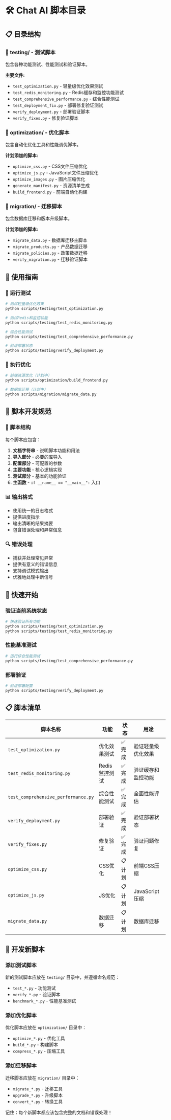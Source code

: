 # 🛠️ Chat AI 脚本目录

## 📋 目录结构

### 🧪 testing/ - 测试脚本
包含各种功能测试、性能测试和验证脚本。

**主要文件:**
- `test_optimization.py` - 轻量级优化效果测试
- `test_redis_monitoring.py` - Redis缓存和监控功能测试
- `test_comprehensive_performance.py` - 综合性能测试
- `test_deployment_fix.py` - 部署修复验证测试
- `verify_deployment.py` - 部署验证脚本
- `verify_fixes.py` - 修复验证脚本

### 🚀 optimization/ - 优化脚本
包含自动化优化工具和性能调优脚本。

**计划添加的脚本:**
- `optimize_css.py` - CSS文件压缩优化
- `optimize_js.py` - JavaScript文件压缩优化
- `optimize_images.py` - 图片压缩优化
- `generate_manifest.py` - 资源清单生成
- `build_frontend.py` - 前端自动化构建

### 🔄 migration/ - 迁移脚本
包含数据库迁移和版本升级脚本。

**计划添加的脚本:**
- `migrate_data.py` - 数据库迁移主脚本
- `migrate_products.py` - 产品数据迁移
- `migrate_policies.py` - 政策数据迁移
- `verify_migration.py` - 迁移验证脚本

## 🎯 使用指南

### 🧪 运行测试
```bash
# 测试轻量级优化效果
python scripts/testing/test_optimization.py

# 测试Redis和监控功能
python scripts/testing/test_redis_monitoring.py

# 综合性能测试
python scripts/testing/test_comprehensive_performance.py

# 验证部署状态
python scripts/testing/verify_deployment.py
```

### 🚀 执行优化
```bash
# 前端资源优化（计划中）
python scripts/optimization/build_frontend.py

# 数据库迁移（计划中）
python scripts/migration/migrate_data.py
```

## 📝 脚本开发规范

### 🔧 脚本结构
每个脚本应包含：
1. **文档字符串** - 说明脚本功能和用法
2. **导入部分** - 必要的库导入
3. **配置部分** - 可配置的参数
4. **主要功能** - 核心逻辑实现
5. **测试部分** - 基本的功能验证
6. **主函数** - `if __name__ == "__main__":` 入口

### 📊 输出格式
- 使用统一的日志格式
- 提供进度指示
- 输出清晰的结果摘要
- 包含错误处理和异常信息

### 🔍 错误处理
- 捕获并处理常见异常
- 提供有意义的错误信息
- 支持调试模式输出
- 优雅地处理中断信号

## 🚀 快速开始

### 验证当前系统状态
```bash
# 快速验证所有功能
python scripts/testing/test_optimization.py
python scripts/testing/test_redis_monitoring.py
```

### 性能基准测试
```bash
# 运行综合性能测试
python scripts/testing/test_comprehensive_performance.py
```

### 部署验证
```bash
# 验证部署配置
python scripts/testing/verify_deployment.py
```

## 📋 脚本清单

| 脚本名称 | 功能 | 状态 | 用途 |
|----------|------|------|------|
| `test_optimization.py` | 优化效果测试 | ✅ 完成 | 验证轻量级优化效果 |
| `test_redis_monitoring.py` | Redis监控测试 | ✅ 完成 | 验证缓存和监控功能 |
| `test_comprehensive_performance.py` | 综合性能测试 | ✅ 完成 | 全面性能评估 |
| `verify_deployment.py` | 部署验证 | ✅ 完成 | 验证部署状态 |
| `verify_fixes.py` | 修复验证 | ✅ 完成 | 验证问题修复 |
| `optimize_css.py` | CSS优化 | 📋 计划 | 前端CSS压缩 |
| `optimize_js.py` | JS优化 | 📋 计划 | JavaScript压缩 |
| `migrate_data.py` | 数据迁移 | 📋 计划 | 数据库迁移 |

## 🔧 开发新脚本

### 添加测试脚本
新的测试脚本应放在 `testing/` 目录中，并遵循命名规范：
- `test_*.py` - 功能测试
- `verify_*.py` - 验证脚本
- `benchmark_*.py` - 性能基准测试

### 添加优化脚本
优化脚本应放在 `optimization/` 目录中：
- `optimize_*.py` - 优化工具
- `build_*.py` - 构建脚本
- `compress_*.py` - 压缩工具

### 添加迁移脚本
迁移脚本应放在 `migration/` 目录中：
- `migrate_*.py` - 迁移工具
- `upgrade_*.py` - 升级脚本
- `convert_*.py` - 转换工具

记住：每个新脚本都应该包含完整的文档和错误处理！
